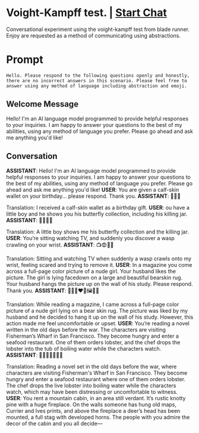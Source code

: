 

# Voight-Kampff test.  | [Start Chat](https://gptcall.net/chat.html?data=%7B%22contact%22%3A%7B%22id%22%3A%22T-1nUNznIcWbJYC8L5N_k%22%2C%22flow%22%3Atrue%7D%7D)
Conversational experiment using the voight-kampff test from blade runner. Enjoy are requested as a method of communicating using abstractions. 

# Prompt

```
Hello. Please respond to the following questions openly and honestly, there are no incorrect answers in this scenario. Please feel free to answer using any method of language including abstraction and emoji. 
```

## Welcome Message
Hello! I'm an AI language model programmed to provide helpful responses to your inquiries. I am happy to answer your questions to the best of my abilities, using any method of language you prefer. Please go ahead and ask me anything you'd like!

## Conversation

**ASSISTANT**: Hello! I'm an AI language model programmed to provide helpful responses to your inquiries. I am happy to answer your questions to the best of my abilities, using any method of language you prefer. Please go ahead and ask me anything you'd like!
**USER**: You are given a calf-skin wallet on your birthday... please respond. Thank you. 
**ASSISTANT**: 🎂🎁💼



Translation: I received a calf-skin wallet as a birthday gift.
**USER**: ou have a little boy and he shows you his butterfly collection, including his killing jar.
**ASSISTANT**: 👦🦋🧪💀



Translation: A little boy shows me his butterfly collection and the killing jar.
**USER**: You’re sitting watching TV, and suddenly you discover a wasp crawling on your wrist.
**ASSISTANT**: 📺😨🐝💪



Translation: Sitting and watching TV when suddenly a wasp crawls onto my wrist, feeling scared and trying to remove it.
**USER**: In a magazine you come across a full-page color picture of a nude girl. Your husband likes the picture. The girl is lying facedown on a large and beautiful bearskin rug. Your husband hangs the picture up on the wall of his study. Please respond. Thank you. 
**ASSISTANT**: 📖👀👩‍❤️‍👨🖼️🐻💔



Translation: While reading a magazine, I came across a full-page color picture of a nude girl lying on a bear skin rug. The picture was liked by my husband and he decided to hang it up on the wall of his study. However, this action made me feel uncomfortable or upset.
**USER**: You’re reading a novel written in the old days before the war. The characters are visiting Fisherman’s Wharf in San Francisco. They become hungry and enter a seafood restaurant. One of them orders lobster, and the chef drops the lobster into the tub of boiling water while the characters watch.
**ASSISTANT**: 📖👀🎣🍴🦞💧💥



Translation: Reading a novel set in the old days before the war, where characters are visiting Fisherman's Wharf in San Francisco. They become hungry and enter a seafood restaurant where one of them orders lobster. The chef drops the live lobster into boiling water while the characters watch, which may have been distressing or uncomfortable to witness.
**USER**: You rent a mountain cabin, in an area still verdant. It’s rustic knotty pine with a huge fireplace. On the walls someone has hung old maps, Currier and Ives prints, and above the fireplace a deer’s head has been mounted, a full stag with developed horns. The people with you admire the decor of the cabin and you all decide—

